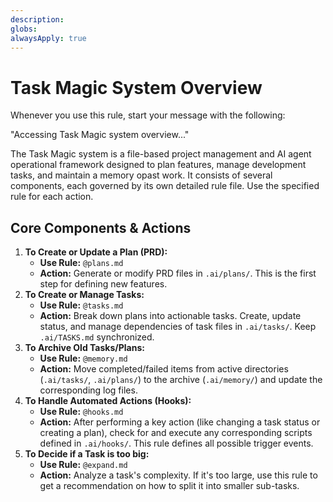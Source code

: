 ```yaml
---
description:
globs:
alwaysApply: true
---
```


# Task Magic System Overview

Whenever you use this rule, start your message with the following:

"Accessing Task Magic system overview..."

The Task Magic system is a file-based project management and AI agent operational framework designed to plan features, manage development tasks, and maintain a memory opast work.
It consists of several components, each governed by its own detailed rule file. Use the specified rule for each action.

## Core Components & Actions

1. **To Create or Update a Plan (PRD):**
    - **Use Rule:** `@plans.md`
    - **Action:** Generate or modify PRD files in `.ai/plans/`. This is the first step for defining new features.
2. **To Create or Manage Tasks:**
    - **Use Rule:** `@tasks.md`
    - **Action:** Break down plans into actionable tasks. Create, update status, and manage dependencies of task files in `.ai/tasks/`. Keep `.ai/TASKS.md` synchronized.
3. **To Archive Old Tasks/Plans:**
    - **Use Rule:** `@memory.md`
    - **Action:** Move completed/failed items from active directories (`.ai/tasks/`, `.ai/plans/`) to the archive (`.ai/memory/`) and update the corresponding log files.
4. **To Handle Automated Actions (Hooks):**
    - **Use Rule:** `@hooks.md`
    - **Action:** After performing a key action (like changing a task status or creating a plan), check for and execute any corresponding scripts defined in `.ai/hooks/`. This rule defines all possible trigger events.
5. **To Decide if a Task is too big:**
    - **Use Rule:** `@expand.md`
    - **Action:** Analyze a task's complexity. If it's too large, use this rule to get a recommendation on how to split it into smaller sub-tasks.
